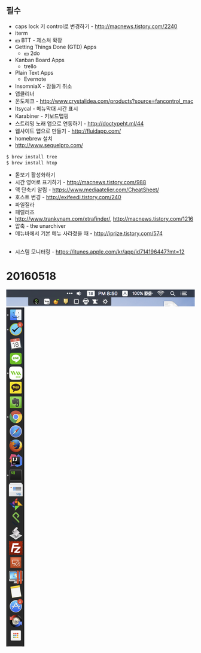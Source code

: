 ## 필수
- caps lock 키 control로 변경하기 - http://macnews.tistory.com/2240
- iterm
- 💵 BTT - 제스처 확장
- Getting Things Done (GTD) Apps
  - 💵 2do
- Kanban Board Apps
  - trello
- Plain Text Apps
  - Evernote
- InsomniaX - 잠들기 취소
- 앱클리너
- 온도체크 - http://www.crystalidea.com/products?source=fancontrol_mac
- Itsycal - 메뉴막대 시간 표시
- Karabiner - 키보드맵핑
- 스트리밍 노래 앱으로 연동하기 - http://doctypeht.ml/44
- 웹사이트 앱으로 만들기 - http://fluidapp.com/
- homebrew 설치
- http://www.sequelpro.com/
```
$ brew install tree
$ brew install htop
```
- 돋보기 활성화하기
- 시간 영어로 표기하기 - http://macnews.tistory.com/988
- 맥 단축키 알림 - https://www.mediaatelier.com/CheatSheet/
- 호스트 변경 - http://exifeedi.tistory.com/240
- 파일질라
- 패럴러즈
- http://www.trankynam.com/xtrafinder/, http://macnews.tistory.com/1216
- 압축 - the unarchiver
- 메뉴바에서 기본 메뉴 사라졌을 때 - http://iprize.tistory.com/574

##
- 시스템 모니터링 - https://itunes.apple.com/kr/app/id714196447?mt=12

# 20160518
![menu](./menubar_20160518.png)
![dock](./dock_20160518.png)